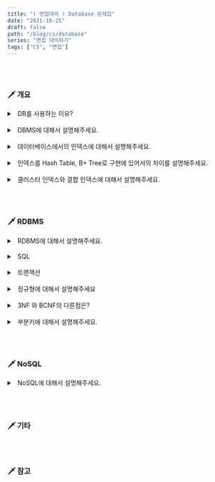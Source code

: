 ```yaml
---
title: "( 면접대비 ) Database 문제집"
date: "2021-10-25"
draft: false
path: "/blog/cs/database"
series: "면접 대비하기"
tags: ["CS", "면접"]
---
```


<br>
<br>

### 🗡 개요

<details>
<summary>&nbsp; DB를 사용하는 이유?</summary>
<p>

- 어플리케이션으로 부터의 독립

</p>
</details>

<br>

<details>
<summary>&nbsp; DBMS에 대해서 설명해주세요.</summary>
<p>

- DB Manage System
- 인덱스, 트랜잭션 (동시 접근)

</p>
</details>

<br>

<details>
<summary>&nbsp; 데이터베이스에서의 인덱스에 대해서 설명해주세요.</summary>
<p>

- 추가공간, 검색속도
- 주소위치-값 매핑, 정렬,
- Hash Table, B+ Tree

</p>
</details>

<br>

<details>
<summary>&nbsp; 인덱스를 Hash Table, B+ Tree로 구현에 있어서의 차이를 설명해주세요.</summary>
<p>

- 값에 대한 비교
- O(1) O(Log(n))

</p>
</details>

<br>

<details>
<summary>&nbsp; 클러스터 인덱스와 결합 인덱스에 대해서 설명해주세요.</summary>
<p>

- 비슷한 데이터, 인접
- 2개이상의 칼럼

</p>
</details>

<br>

<br>
<br>

### 🗡 RDBMS

<details>
<summary>&nbsp; RDBMS에 대해서 설명해주세요.</summary>
<p>

- SQL, Query

</p>
</details>

<br>

<details>
<summary>&nbsp; SQL</summary>
<p>

- 데이터가 고정된 열과 행을 가지고 있는 테이블

</p>
</details>

<br>

<details>
<summary>&nbsp; 트랜잭션</summary>
<p>

- DB의 상태를 변화시키는 일련의 연산
- ACID

</p>
</details>

<br>

<details>
<summary>&nbsp; 정규형에 대해서 설명해주세요</summary>
<p>

- 데이터 중복성을 줄이기 위함

</p>
</details>

<br>

<details>
<summary>&nbsp; 3NF 와 BCNF의 다른점은? </summary>
<p>

- 지정자가 후보키여야함

</p>
</details>

<br>

<details>
<summary>&nbsp; 부분키에 대해서 설명해주세요.</summary>
<p>

- 약한 개체의 기본키

</p>
</details>

<br>


<br>
<br>

### 🗡 NoSQL

<details>
<summary>&nbsp; NoSQL에 대해서 설명해주세요.</summary>
<p>

- 비정형 데이터,

</p>
</details>

<br>

<br>
<br>

### 🗡 기타

<br>
<br>

### 🗡 참고

